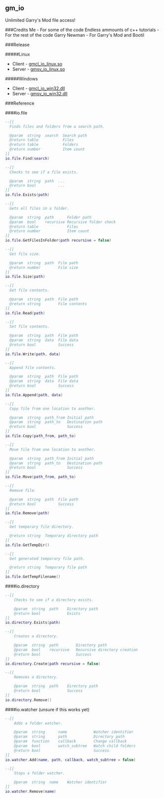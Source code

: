 gm_io
---
Unlimited Garry's Mod file access!

###Credits
	Me - For some of the code
	Endless ammounts of c++ tutorials - For the rest of the code
	Garry Newman - For Garry's Mod and Bootil

###Release

#####Linux
* Client - [gmcl_io_linux.so](http://www.google.com)
* Server - [gmsv_io_linux.so](http://www.google.com)

#####Windows
* Client - [gmcl_io_win32.dll](http://www.google.com)
* Server - [gmsv_io_win32.dll](http://www.google.com)

###Reference

####io.file
```lua
--[[
  Finds files and folders from a search path.

  @param  string  search  Search path
  @return table           Files
  @return table           Folders
  @return number          Item count
]]
io.file.Find(search)

--[[
  Checks to see if a file exists.

  @param  string  path  ...
  @return bool          ...
]]
io.file.Exists(path)

--[[
  Gets all files in a folder.

  @param  string  path      Folder path
  @param  bool    recursive Recursive folder check
  @return table             Files
  @return number            Item count
]]
io.file.GetFilesInFolder(path recursive = false)

--[[
  Get file size.

  @param  string  path  File path
  @return number        File size
]]
io.file.Size(path)

--[[
  Get file contents.

  @param  string  path  File path
  @return string        File contents
]]
io.file.Read(path)

--[[
  Set file contents.

  @param  string  path  File path
  @param  string  data  File data
  @return bool          Success
]]
io.file.Write(path, data)

--[[
  Append file contents.

  @param  string  path  File path
  @param  string  data  File data
  @return bool          Success
]]
io.file.Append(path, data)

--[[
  Copy file from one location to another.

  @param  string  path_from Initial path
  @param  string  path_to   Destination path
  @return bool              Success
]]
io.file.Copy(path_from, path_to)

--[[
  Move file from one location to another.

  @param  string  path_from Initial path
  @param  string  path_to   Destination path
  @return bool              Success
]]
io.file.Move(path_from, path_to)

--[[
  Remove file.

  @param  string  path  File path
  @return bool          Success
]]
io.file.Remove(path)

--[[
  Get temporary file directory.

  @return string  Temporary directory path
]]
io.file.GetTempDir()

--[[
  Get generated temporary file path.

  @return string  Temporary file path
]]
io.file.GetTempFilename()
```

####io.directory
```lua
--[[
	Checks to see if a directory exists.

	@param	string	path 	Directory path
	@return	bool			Exists
]]
io.directory.Exists(path)

--[[
	Creates a directory.

	@param	string	path		Directory path
	@param	bool	recursive	Recursive directory creation
	@return bool				Success
]]
io.directory.Create(path recursive = false)

--[[
	Removes a directory.

	@param	string	path	Directory path
	@return bool			Success
]]
io.directory.Remove()
```

####io.watcher (unsure if this works yet)
```lua
--[[
	Adds a folder watcher.

	@param	string		name			Watcher identifier
	@param	string		path			Directory path
	@param	function	callback		Change callback
	@param	bool		watch_subtree	Watch child folders
	@return bool						Success
]]
io.watcher.Add(name, path, callback, watch_subtree = false)

--[[
	Stops a folder watcher.

	@param	string	name	Watcher identifier
]]
io.watcher.Remove(name)
```